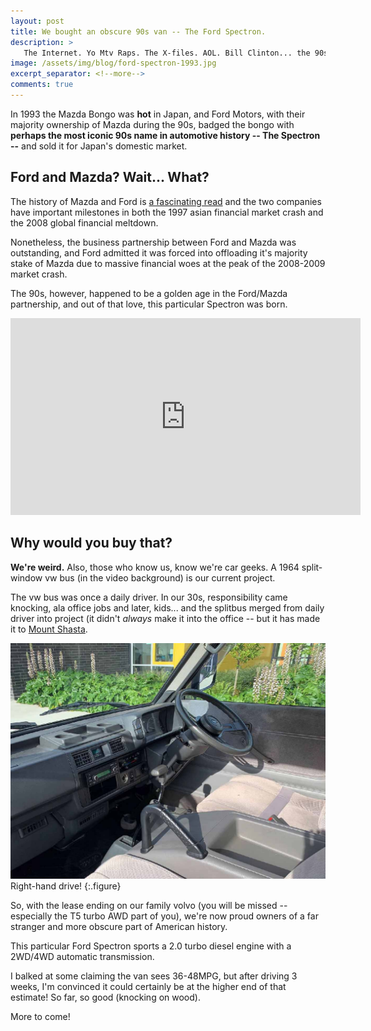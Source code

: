 ```yaml
---
layout: post
title: We bought an obscure 90s van -- The Ford Spectron.
description: >
   The Internet. Yo Mtv Raps. The X-files. AOL. Bill Clinton... the 90s gifted us with amazing stuff -- including this obscure 4WD right-hand drive diesel Ford Spectron.
image: /assets/img/blog/ford-spectron-1993.jpg
excerpt_separator: <!--more-->
comments: true
---
```


In 1993 the Mazda Bongo was **hot** in Japan, and Ford Motors, with their majority ownership of Mazda during the 90s, badged the bongo with **perhaps the most iconic 90s name in automotive history -- The Spectron --** and sold it for Japan's domestic market. 

<!--more-->

## Ford and Mazda? Wait... What?
The history of Mazda and Ford is [a fascinating read](https://en.wikipedia.org/wiki/Mazda#Partnership_with_Ford_Motor_Company) and the two companies have important milestones in both the 1997 asian financial market crash and the 2008 global financial meltdown.

Nonetheless, the business partnership between Ford and Mazda was outstanding, and Ford admitted it was forced into offloading it's majority stake of Mazda due to massive financial woes at the peak of the 2008-2009 market crash. 

The 90s, however, happened to be a golden age in the Ford/Mazda partnership, and out of that love, this particular Spectron was born.

<iframe width="560" height="315" src="https://www.youtube.com/embed/j_OjsJsRQfU" frameborder="0" allow="accelerometer; autoplay; encrypted-media; gyroscope; picture-in-picture" allowfullscreen></iframe>

## Why would you buy that? 

**We're weird.** Also, those who know us, know we're car geeks. A 1964 split-window vw bus (in the video background) is our current project. 

The vw bus was once a daily driver. In our 30s, responsibility came knocking, ala office jobs and later, kids... and the splitbus merged from daily driver into project (it didn't *always* make it into the office -- but it has made it to [Mount Shasta](https://www.youtube.com/watch?v=gVFs7enp2r4).  

![Ford Spectron Interior](/assets/img/blog/ford-spectron-interior.jpg)
Right-hand drive!
{:.figure}

So, with the lease ending on our family volvo (you will be missed -- especially the T5 turbo AWD part of you), we're now proud owners of a far stranger and more obscure part of American history.

This particular Ford Spectron sports a 2.0 turbo diesel engine with a 2WD/4WD automatic transmission.  

I balked at some claiming the van sees 36-48MPG, but after driving 3 weeks, I'm convinced it could certainly be at the higher end of that estimate! So far, so good (knocking on wood). 

More to come!






 



